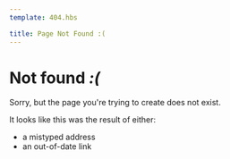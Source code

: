 ```yaml
---
template: 404.hbs

title: Page Not Found :(
---
```


# Not found *:(*

Sorry, but the page you're trying to create does not exist.

It looks like this was the result of either:

- a mistyped address
- an out-of-date link
